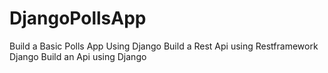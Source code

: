 # DjangoPollsApp
Build a Basic Polls App Using Django
Build a Rest Api using Restframework Django
Build an Api using Django
